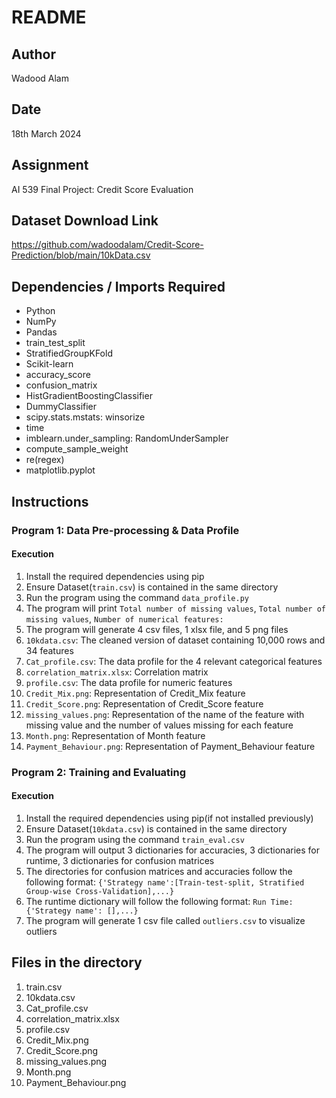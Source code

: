 # README

## Author
Wadood Alam

## Date
18th March 2024

## Assignment
AI 539 Final Project: Credit Score Evaluation

## Dataset Download Link
https://github.com/wadoodalam/Credit-Score-Prediction/blob/main/10kData.csv 


## Dependencies / Imports Required

  - Python 
  - NumPy
  - Pandas
  - train_test_split
  - StratifiedGroupKFold
  - Scikit-learn
  - accuracy_score
  - confusion_matrix
  - HistGradientBoostingClassifier
  - DummyClassifier
  - scipy.stats.mstats: winsorize
  - time
  - imblearn.under_sampling: RandomUnderSampler
  - compute_sample_weight
  - re(regex)
  - matplotlib.pyplot 


## Instructions

### Program 1: Data Pre-processing & Data Profile

#### Execution 
1. Install the required dependencies using pip
2. Ensure Dataset(`train.csv`) is contained in the same directory
4. Run the program using the command `data_profile.py`
5. The program will print `Total number of missing values`, `Total number of missing values`, `Number of numerical features:`
6. The program will generate 4 csv files, 1 xlsx file, and 5 png files
7. `10kdata.csv`: The cleaned version of dataset containing 10,000 rows and 34 features
8. `Cat_profile.csv`: The data profile for the 4 relevant categorical features
9. `correlation_matrix.xlsx`: Correlation matrix
10. `profile.csv`: The data profile for numeric features
11. `Credit_Mix.png`: Representation of Credit_Mix feature
12. `Credit_Score.png`: Representation of Credit_Score feature
13. `missing_values.png`: Representation of the name of the feature with missing value and the number of values missing for each feature
14. `Month.png`: Representation of Month feature
15. `Payment_Behaviour.png`: Representation of Payment_Behaviour feature
    

### Program 2: Training and Evaluating

#### Execution 
1. Install the required dependencies using pip(if not installed previously)
2. Ensure Dataset(`10kdata.csv`) is contained in the same directory
4. Run the program using the command `train_eval.csv`
5. The program will output 3 dictionaries for accuracies, 3 dictionaries for runtime, 3 dictionaries for confusion matrices
6. The directories for confusion matrices and accuracies follow the following format: `{'Strategy name':[Train-test-split, Stratified Group-wise Cross-Validation],...}`
7. The runtime dictionary will follow the following format: `Run Time: {'Strategy name': [],...}`
8. The program will generate 1 csv file called `outliers.csv` to visualize outliers
 

## Files in the directory 
1. train.csv
2. 10kdata.csv
3. Cat_profile.csv
4. correlation_matrix.xlsx
5. profile.csv
6. Credit_Mix.png
7. Credit_Score.png
8. missing_values.png
9. Month.png
10. Payment_Behaviour.png
